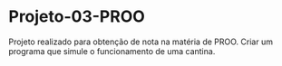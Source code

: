 # Projeto-03-PROO
Projeto realizado para obtenção de nota na matéria de PROO.
Criar um programa que simule o funcionamento de uma cantina.
